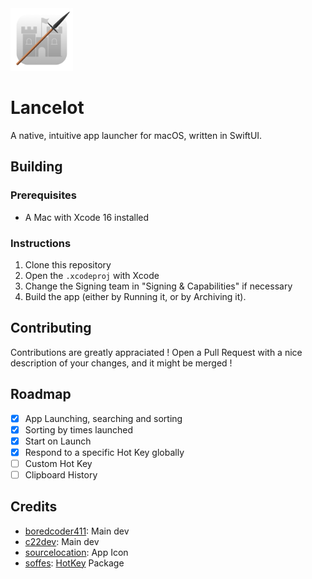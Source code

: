 <img src="https://github.com/Orbitalfetch/lancelot/blob/main/Resources/icon.png?raw=true" width=100>

# Lancelot
A native, intuitive app launcher for macOS, written in SwiftUI.

## Building
### Prerequisites
- A Mac with Xcode 16 installed
### Instructions
1. Clone this repository
2. Open the `.xcodeproj` with Xcode
3. Change the Signing team in "Signing & Capabilities" if necessary
4. Build the app (either by Running it, or by Archiving it).

## Contributing
Contributions are greatly appraciated ! Open a Pull Request with a nice description of your changes, and it might be merged !

## Roadmap
- [x] App Launching, searching and sorting
- [x] Sorting by times launched
- [x] Start on Launch
- [x] Respond to a specific Hot Key globally
- [ ] Custom Hot Key
- [ ] Clipboard History

## Credits
- [boredcoder411](https://github.com/boredcoder411): Main dev
- [c22dev](https://github.com/c22dev): Main dev
- [sourcelocation](https://github.com/sourceloc): App Icon
- [soffes](https://github.com/soffes): [HotKey](https://github.com/soffes/HotKey) Package
  
